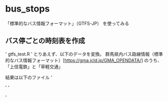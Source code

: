 # bus_stops
「標準的なバス情報フォーマット」（GTFS-JP） を使ってみる



## バス停ごとの時刻表を作成
'
gtfs_test.R
'
とりあえず、以下のデータを変換。
群馬県内バス路線情報（標準的なバス情報フォーマット）[https://gma.jcld.jp/GMA_OPENDATA/]
のうち、「上信電鉄」と「草軽交通」

結果は以下のファイル
'

'
'

'





